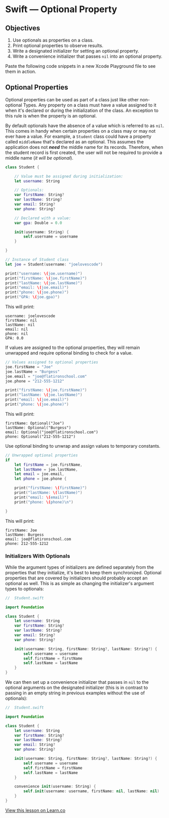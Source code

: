 # Swift — Optional Property

## Objectives

1. Use optionals as properties on a class.
2. Print optional properties to observe results.
3. Write a designated initializer for setting an optional property.
4. Write a convenience initializer that passes `nil` into an optional property.

Paste the following code snippets in a new Xcode Playground file to see them in action.

## Optional Properties

Optional properties can be used as part of a class just like other non-optional Types. Any property on a class must have a value assigned to it when it's declared or during the initialization of the class. An exception to this rule is when the property is an optional.

By default optionals have the absence of a value which is referred to as `nil`. This comes in handy when certain properties on a class may or may not ever have a value. For example, a `Student` class could have a property called `middleName` that's declared as an optional. This assumes the application does not **_need_** the middle name for its records. Therefore, when the student record is first created, the user will not be required to provide a middle name (_it_ _will_ _be_ _optional_).

```swift
class Student {

    // Value must be assigned during initialization:
    let username: String

    // Optionals:
    var firstName: String?
    var lastName: String?
    var email: String?
    var phone: String?

    // Declared with a value:
    var gpa: Double = 0.0

    init(username: String) {
        self.username = username
    }

}
```

```swift
// Instance of Student class
let joe = Student(username: "joelovescode")

print("username: \(joe.username)")
print("firstName: \(joe.firstName)")
print("lastName: \(joe.lastName)")
print("email: \(joe.email)")
print("phone: \(joe.phone)")
print("GPA: \(joe.gpa)")
```
This will print:

```
username: joelovescode
firstName: nil
lastName: nil
email: nil
phone: nil
GPA: 0.0
```

If values are assigned to the optional properties, they will remain unwrapped and require optional binding to check for a value.

```swift
// Values assigned to optional properties
joe.firstName = "Joe"
joe.lastName = "Burgess"
joe.email = "joe@flatironschool.com"
joe.phone = "212-555-1212"

print("firstName: \(joe.firstName)")
print("lastName: \(joe.lastName)")
print("email: \(joe.email)")
print("phone: \(joe.phone)")
```
This will print:

```
firstName: Optional("Joe")
lastName: Optional("Burgess")
email: Optional("joe@flatironschool.com")
phone: Optional("212-555-1212")
```
Use optional binding to unwrap and assign values to temporary constants.

```swift
// Unwrapped optional properties
if
    let firstName = joe.firstName,
    let lastName = joe.lastName,
    let email = joe.email,
    let phone = joe.phone {

    print("firstName: \(firstName)")
    print("lastName: \(lastName)")
    print("email: \(email)")
    print("phone: \(phone)\n")

}
```
This will print:
```
firstName: Joe
lastName: Burgess
email: joe@flatironschool.com
phone: 212-555-1212
```

### Initializers With Optionals

While the argument types of initializers are defined separately from the properties that they initialize, it's best to keep them synchronized. Optional properties that are covered by initializers should probably accept an optional as well. This is as simple as changing the initializer's argument types to optionals:

```swift
//  Student.swift

import Foundation

class Student {
    let username: String
    var firstName: String?
    var lastName: String?
    var email: String?
    var phone: String?

    init(username: String, firstName: String?, lastName: String?) {
        self.username = username
        self.firstName = firstName
        self.lastName = lastName
    }
}
```
We can then set up a convenience initializer that passes in `nil` to the optional arguments on the designated initializer (this is in contrast to passing in an empty string in previous examples without the use of optionals):

```swift
//  Student.swift

import Foundation

class Student {
    let username: String
    var firstName: String?
    var lastName: String?
    var email: String?
    var phone: String?

    init(username: String, firstName: String?, lastName: String?) {
        self.username = username
        self.firstName = firstName
        self.lastName = lastName
    }

    convenience init(username: String) {
        self.init(username: username, firstName: nil, lastName: nil)
    }
}
```

<a href='https://learn.co/lessons/swift-optional-property' data-visibility='hidden'>View this lesson on Learn.co</a>
